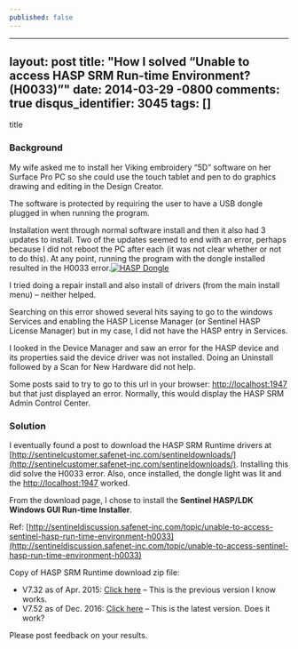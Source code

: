 ```yaml
---
published: false
---
```

---
layout: post
title: "How I solved “Unable to access HASP SRM Run-time Environment? (H0033)”"
date: 2014-03-29 -0800
comments: true
disqus_identifier: 3045
tags: []
---
title

### Background

My wife asked me to install her Viking embroidery “5D” software on her
Surface Pro PC so she could use the touch tablet and pen to do graphics
drawing and editing in the Design Creator.

The software is protected by requiring the user to have a USB dongle
plugged in when running the program.

Installation went through normal software install and then it also had 3
updates to install. Two of the updates seemed to end with an error,
perhaps because I did not reboot the PC after each (it was not clear
whether or not to do this). At any point, running the program with the
dongle installed resulted in the H0033 error.[![HASP
Dongle](/images/blogs_webguild_com/Windows-Live-Writer/How-do-I-resolve-the-message-Unable-to-a_EDD5/HASPDongle_thumb.png "HASP Dongle")](/images/blogs_webguild_com/Windows-Live-Writer/How-do-I-resolve-the-message-Unable-to-a_EDD5/HASPDongle_2.png)

I tried doing a repair install and also install of drivers (from the
main install menu) – neither helped.

Searching on this error showed several hits saying to go to the windows
Services and enabling the HASP License Manager (or Sentinel HASP License
Manager) but in my case, I did not have the HASP entry in Services.

I looked in the Device Manager and saw an error for the HASP device and
its properties said the device driver was not installed. Doing an
Uninstall followed by a Scan for New Hardware did not help.

Some posts said to try to go to this url in your browser:
<http://localhost:1947> but that just displayed an error. Normally, this
would display the HASP SRM Admin Control Center. 

### Solution

I eventually found a post to download the HASP SRM Runtime drivers at
[http://sentinelcustomer.safenet-inc.com/sentineldownloads/](http://sentinelcustomer.safenet-inc.com/sentineldownloads/).
Installing this did solve the H0033 error. Also, once installed, the
dongle light was lit and the <http://localhost:1947> worked.

From the download page, I chose to install the **Sentinel HASP/LDK
Windows GUI Run-time Installer**.

Ref:
[http://sentineldiscussion.safenet-inc.com/topic/unable-to-access-sentinel-hasp-run-time-environment-h0033](http://sentineldiscussion.safenet-inc.com/topic/unable-to-access-sentinel-hasp-run-time-environment-h0033)

Copy of HASP SRM Runtime download zip file:

-   V7.32 as of Apr. 2015: [Click
    here](http://www.webguild.com/data/Sentinel_LDK_Run-time_setup-V7.32.zip)
    – This is the previous version I know works.
-   V7.52 as of Dec. 2016: [Click
    here](http://www.webguild.com/data/Sentinel_LDK_Run-time_setup-V7.52.zip)
    – This is the latest version. Does it work?


Please post feedback on your results.
